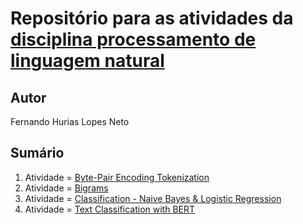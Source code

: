 # Repositório para as atividades da [disciplina processamento de linguagem natural](https://github.com/thiagodepaulo/nlp) 

## Autor

Fernando Hurias Lopes Neto

## Sumário 

1. Atividade = [Byte-Pair Encoding Tokenization](https://github.com/euhurias/Disciplina_NLP/tree/main/Atv_1)
2. Atividade = [Bigrams](https://github.com/euhurias/Disciplina_NLP/tree/main/Atv_2)
3. Atividade = [Classification - Naive Bayes & Logistic Regression](https://github.com/euhurias/Disciplina_NLP/tree/main/Atv_3)
4. Atividade = [Text Classification with BERT](https://github.com/euhurias/Disciplina_NLP/tree/main/Atv_4)
